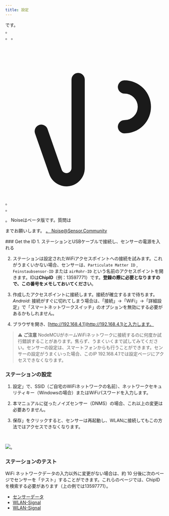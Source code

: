 ```yaml
---
title: 設定
---
```


  <div class="max-w-screen-xl mx-auto pb-5"> です。
      <div class="p-2 rounded-lg bg-indigo-100 shadow-lg sm:p-3">。
      <div class="flex items-center">。
            <span class="p-2 rounded-lg bg-indigo-500">。
              <svg class="h-8 w-8 text-white" fill="none" viewBox="0 0 24 24" stroke="currentColor">。
                <path stroke-linecap="round" stroke-linejoin="round" stroke-width="2" d="M11 5.882V19.24a1.76 1.76 0 01-3.417.592l-2.147-6.15M18 13a3 3 0 100-6M5. 436 13.683A4.001 4.001 0 017 6h1.832c4.1 0 7.625-1.234 9.168-3v14c-1.543-1.766-5.067-3-9.168-3H7a3.988 3.988 0 01-1.564-.317z" >。
              <svg
            <br> <br>
        <div class="flex flex-wrap">。
          <div class="flex-wrap flex">。
            <p class="pt-1 text-indigo-700 font-medium">。
                Noiseはベータ版です。質問は<p>までお願いします。
          <a href="mailto:Noise@Sensor.Community" class="ml-1 font-medium underline text-white hover:text-yellow-600">。
                  Noise@Sensor.Community<a>
          <div>
           <div>
      <div>
    <div>
  <div>
  <div>
### Get the ID
1. ステーションとUSBケーブルで接続し、センサーの電源を入れる

2. ステーションは設定されたWiFiアクセスポイントへの接続を試みます。これがうまくいかない場合、センサーは、`Particulate Matter ID` , `Feinstaubsensor-ID` または `airRohr-ID` という名前のアクセスポイントを開きます。IDは**ChipID**（例：13597771）です。**登録の際に必要となりますので、この番号をメモしておいてください**。

3. 作成したアクセスポイントに接続します。接続が確立するまで待ちます。<br>*Android*: 接続がすぐに切れてしまう場合は、「接続」→「WiFi」→「詳細設定」で「スマートネットワークスイッチ」のオプションを無効にする必要があるかもしれません。

4. ブラウザを開き、[http://192.168.4.1](http://192.168.4.1)と入力します。

> ⚠️ **ご注意** NodeMCUがホームWiFiネットワークに接続するのに何度か試行錯誤することがあります。焦らず、うまくいくまで試してみてください。センサーの設定は、スマートフォンからも行うことができます。センサーの設定がうまくいった場合、このIP 192.168.4.1では設定ページにアクセスできなくなります。

### ステーションの設定
1. 設定」で、SSID（ご自宅のWiFiネットワークの名前）、ネットワークセキュリティキー（Windowsの場合）またはWiFiパスワードを入力します。

2. 本マニュアルに従ったノイズセンサー（DNMS）の場合、これ以上の変更は必要ありません。

3. 保存」をクリックすると、センサーは再起動し、WLANに接続してもこの方法ではアクセスできなくなります。

<br>

<img src="...docsairrohr_config_initial.jpg" loading="lazy">。
<br>

### ステーションのテスト
WiFi ネットワークデータの入力以外に変更がない場合は、約 10 分後に次のページでセンサーを「テスト」することができます。これらのページでは、ChipIDを検索する必要があります（上の例では13597771）。

 * [センサーデータ](www.madavi.desensorgraph.php)
 * [WLAN-Signal](www.madavi.desensorsignal.php)
 * [WLAN-Signal](www.madavi.desensorsignal.php)




